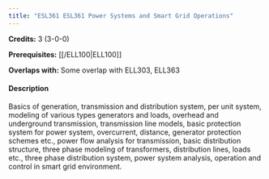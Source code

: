 ```yaml
---
title: "ESL361 ESL361 Power Systems and Smart Grid Operations"
---
```

**Credits:** 3 (3-0-0)

**Prerequisites:** [[/ELL100|ELL100]]

**Overlaps with:** Some overlap with ELL303, ELL363

#### Description
Basics of generation, transmission and distribution system, per unit system, modeling of various types generators and loads, overhead and underground transmission, transmission line models, basic protection system for power system, overcurrent, distance, generator protection schemes etc., power flow analysis for transmission, basic distribution structure, three phase modeling of transformers, distribution lines, loads etc., three phase distribution system, power system analysis, operation and control in smart grid environment.